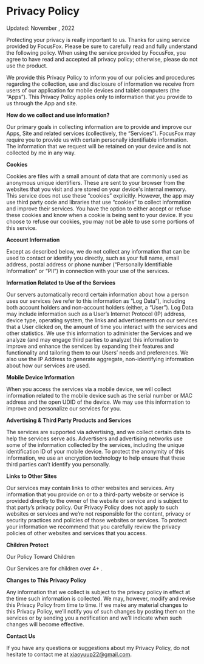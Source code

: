 # Privacy Policy
Updated: November , 2022

Protecting your privacy is really important to us. Thanks for using service provided by FocusFox. Please be sure to carefully read and fully understand the following policy. When using the service provided by FocusFox, you agree to have read and accepted all privacy policy; otherwise, please do not use the product.

We provide this Privacy Policy to inform you of our policies and procedures regarding the collection, use and disclosure of information we receive from users of our application for mobile devices and tablet computers (the “Apps”). This Privacy Policy applies only to information that you provide to us through the App and site.

**How do we collect and use information?**

Our primary goals in collecting information are to provide and improve our Apps, Site and related services (collectively, the “Services”). FocusFox may require you to provide us with certain personally identifiable information. The information that we request will be retained on your device and is not collected by me in any way.

**Cookies**

Cookies are files with a small amount of data that are commonly used as anonymous unique identifiers. These are sent to your browser from the websites that you visit and are stored on your device's internal memory. This service does not use these “cookies” explicitly. However, the app may use third party code and libraries that use “cookies” to collect information and improve their services. You have the option to either accept or refuse these cookies and know when a cookie is being sent to your device. If you choose to refuse our cookies, you may not be able to use some portions of this service.

**Account Information**

Except as described below, we do not collect any information that can be used to contact or identify you directly, such as your full name, email address, postal address or phone number (“Personally Identifiable Information” or “PII”) in connection with your use of the services.

**Information Related to Use of the Services**

Our servers automatically record certain information about how a person uses our services (we refer to this information as “Log Data”), including both account holders and non-account holders (either, a “User”). Log Data may include information such as a Userʼs Internet Protocol (IP) address, device type, operating system, the links and advertisements on our services that a User clicked on, the amount of time you interact with the services and other statistics. We use this information to administer the Services and we analyze (and may engage third parties to analyze) this information to improve and enhance the services by expanding their features and functionality and tailoring them to our Usersʼ needs and preferences. We also use the IP Address to generate aggregate, non-identifying information about how our services are used.

**Mobile Device Information**

When you access the services via a mobile device, we will collect information related to the mobile device such as the serial number or MAC address and the open UDID of the device. We may use this information to improve and personalize our services for you.

**Advertising & Third Party Products and Services**

The services are supported via advertising, and we collect certain data to help the services serve ads. Advertisers and advertising networks use some of the information collected by the services, including the unique identification ID of your mobile device. To protect the anonymity of this information, we use an encryption technology to help ensure that these third parties canʼt identify you personally.

**Links to Other Sites**

Our services may contain links to other websites and services. Any information that you provide on or to a third-party website or service is provided directly to the owner of the website or service and is subject to that party’s privacy policy. Our Privacy Policy does not apply to such websites or services and weʼre not responsible for the content, privacy or security practices and policies of those websites or services. To protect your information we recommend that you carefully review the privacy policies of other websites and services that you access.

**Children Protect**

Our Policy Toward Children

Our Services are for children over 4+ .

**Changes to This Privacy Policy**

Any information that we collect is subject to the privacy policy in effect at the time such information is collected. We may, however, modify and revise this Privacy Policy from time to time. If we make any material changes to this Privacy Policy, weʼll notify you of such changes by posting them on the services or by sending you a notification and weʼll indicate when such changes will become effective.

**Contact Us**

If you have any questions or suggestions about my Privacy Policy, do not hesitate to contact me at xiaoyuup22@gmail.com.
